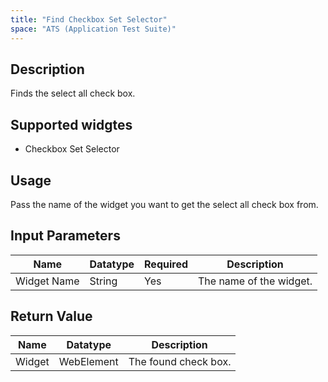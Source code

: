```yaml
---
title: "Find Checkbox Set Selector"
space: "ATS (Application Test Suite)"
---
```

## Description

Finds the select all check box.

## Supported widgtes

 + Checkbox Set Selector

## Usage

Pass the name of the widget you want to get the select all check box from.

## Input Parameters

Name | Datatype | Required | Description
---- | -------- | -------- | ---------------
Widget Name | String | Yes | The name of the widget.

## Return Value

Name | Datatype | Description
---- | --------- | ---------------
Widget | WebElement | The found check box.
